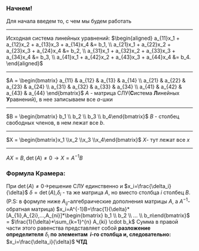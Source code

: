 ### Начнем!
Для начала введем то, с чем мы будем работать
****
Исходная система линейных уравнений:
$\begin{aligned} a_{11}x_1 + a_{12}x_2 + a_{13}x_3 + a_{14}x_4 &= b_1, \\ a_{21}x_1 + a_{22}x_2 + a_{23}x_3 + a_{24}x_4 &= b_2, \\ a_{31}x_1 + a_{32}x_2 + a_{33}x_3 + a_{34}x_4 &= b_3, \\ a_{41}x_1 + a_{42}x_2 + a_{43}x_3 + a_{44}x_4 &= b_4. \end{aligned}$
****
$A = \begin{bmatrix} a_{11} & a_{12} & a_{13} & a_{14} \\ a_{21} & a_{22} & a_{23} & a_{24} \\ a_{31} & a_{32} & a_{33} & a_{34} \\ a_{41} & a_{42} & a_{43} & a_{44} \end{bmatrix}$
$A$ - матрица СЛУ(**С**истема **Л**инейных **У**равнений), в нее записываем все $а$-шки
****
$B = \begin{bmatrix} b_1 \\ b_2 \\ b_3 \\ b_4\end{bmatrix}$
$B$ - столбец свободных членов, в нем лежат все $b$.
****
$X = \begin{bmatrix}x_1 \\x_2 \\x_3 \\x_4\end{bmatrix}$
$X$- тут лежат все $x$
****
$AX=B, \det(A)\neq0\rightarrow X=A^{-1}B$
### Формула Крамера:
При $\det(A)\neq0\rightarrow$решение СЛУ единственно и $x_i=\frac{\delta_i}{\delta}$
$\delta=\det(A)$,$\delta_i$ - та же матрица $A$, но вместо столбца $i$ столбец $B$.
(P.S: в формуле ниже $A_{ij}$-алгебраические дополнения матрицы $A$, а $A^{-1}$-обратная матрица)
$x_i=A^{-1}B=\frac{1}{\delta}*[A_{1i},A_{2i},...,A_{ni}]*\begin{bmatrix} b_1 \\ b_2 \\ ... \\ b_n\end{bmatrix}$ = $\frac{1}{\delta}*\sum_{k=1}^{n} A_{ki} \cdot b_k$
Сумма в правой части этого равенства представляет собой **разложение определителя** $\delta_i$ **по элементам  $i$-го столбца и, следовательно:**
$x_i=\frac{\delta_i}{\delta}$
**ЧТД**